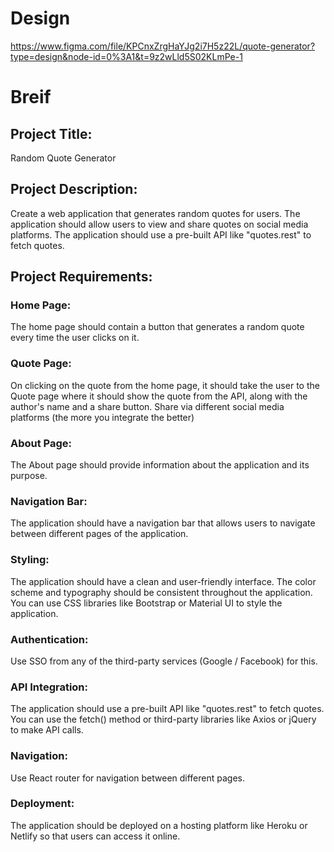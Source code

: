 # Design

https://www.figma.com/file/KPCnxZrgHaYJg2i7H5z22L/quote-generator?type=design&node-id=0%3A1&t=9z2wLld5S02KLmPe-1

# Breif

## Project Title:

Random Quote Generator

## Project Description:

Create a web application that generates random quotes for users. The application should allow users to view and share quotes on social media platforms. The application should use a pre-built API like "quotes.rest" to fetch quotes.

## Project Requirements:

### Home Page:

The home page should contain a button that generates a random quote every time the user clicks on it.

### Quote Page:

On clicking on the quote from the home page, it should take the user to the Quote page where it should show the quote from the API, along with the author's name and a share button. Share via different social media platforms (the more you integrate the better)

### About Page:

The About page should provide information about the application and its purpose.

### Navigation Bar:

The application should have a navigation bar that allows users to navigate between different pages of the application.

### Styling:

The application should have a clean and user-friendly interface. The color scheme and typography should be consistent throughout the application. You can use CSS libraries like Bootstrap or Material UI to style the application.

### Authentication:

Use SSO from any of the third-party services (Google / Facebook) for this.

### API Integration:

The application should use a pre-built API like "quotes.rest" to fetch quotes. You can use the fetch() method or third-party libraries like Axios or jQuery to make API calls.

### Navigation:

Use React router for navigation between different pages.

### Deployment:

The application should be deployed on a hosting platform like Heroku or Netlify so that users can access it online.
